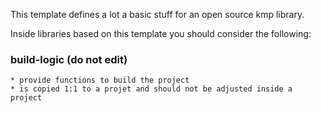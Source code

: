 This template defines a lot a basic stuff for an open source kmp library.

Inside libraries based on this template you should consider the following:

### build-logic (do not edit)

    * provide functions to build the project
    * is copied 1:1 to a projet and should not be adjusted inside a project


